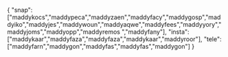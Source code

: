 {
  "snap":  ["maddykocs","maddypeca","maddyzaen","maddyfacy","maddygosp","maddyiko","maddyjes","maddywoun","maddyaqwe","maddyfees","maddyyory","maddyjoms","maddyopp","maddyremos ","maddyfany"],
  "insta": ["maddykaar","maddyfaza","maddyfaza","maddykaar","maddyroor"],
  "tele":  ["maddyfarn","maddygon","maddyfas","maddyfas","maddygon"]
}
